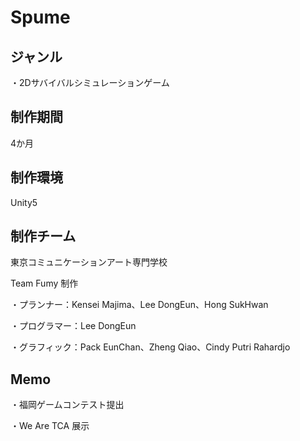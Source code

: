 # Spume
ジャンル
-------------
・2Dサバイバルシミュレーションゲーム

制作期間
-------------
4か月

制作環境
-------------
Unity5

制作チーム
-------------
東京コミュニケーションアート専門学校

Team Fumy 制作

・プランナー：Kensei Majima、Lee DongEun、Hong SukHwan

・プログラマー：Lee DongEun

・グラフィック：Pack EunChan、Zheng Qiao、Cindy Putri Rahardjo

Memo
-------------

・福岡ゲームコンテスト提出

・We Are TCA 展示
